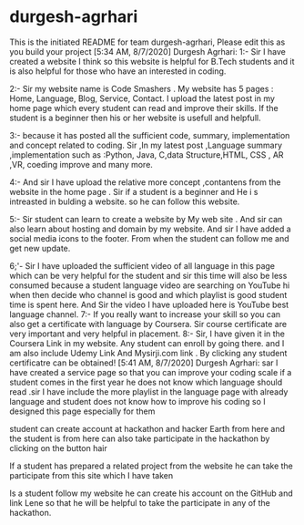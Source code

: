 # durgesh-agrhari
This is the initiated README for team durgesh-agrhari, Please edit this as you build your project
[5:34 AM, 8/7/2020] Durgesh Agrhari: 1:- Sir I have created a website I think so this website is helpful for B.Tech students and it is also helpful for those who have an interested in coding.

2:- Sir my website name is Code Smashers . My website has 5 pages : Home, Language, Blog, Service, Contact. I upload the latest post in my home page which every student can read and improve their skills. If the student is a beginner then his or her website is usefull and helpfull.

3:- because it has posted all the sufficient code, summary, implementation and concept related to coding. Sir ,In my latest post ,Language summary ,implementation such as :Python, Java, C,data Structure,HTML, CSS , AR ,VR, coeding improve and many more.

4:- And sir I have upload the relative more concept ,contantens from the website in the home page . Sir if a student is a beginner and He i s intreasted in bulding a website. so he can follow this website.

5:- Sir student can learn to create a website by My web site . And sir can also learn about hosting and domain by my website. And sir I have added a social media icons to the footer. From when the student can follow me and get new update.

6;'- Sir I have uploaded the sufficient video of all language in this page which can be very helpful for the student and sir this time will also be less consumed because a student language video are searching on YouTube hi when then decide who channel is good and which playlist is good student time is spent here. And Sir the video I have uploaded here is YouTube best language channel.
7:- If you really want to increase your skill so you can also get a certificate with language by Coursera. Sir course certificate are very important and very helpful in placement.
8:- Sir, I have given it in the Coursera Link in my website. Any student can enroll by going there. and I am also include Udemy Link And Mysirji.com link . By clicking any student certificatre can be obtained!
[5:41 AM, 8/7/2020] Durgesh Agrhari: sar I have created a service page so that you can improve your coding scale if a student comes in the first year he does not know which language should read .sir I have include the more playlist in the language page with already language and student does not know how to improve his coding so I designed this page especially for them

student can create account at hackathon and hacker Earth from here and the student is from here can also take participate in the hackathon by clicking on the button hair

If a student has prepared a related project from the website he can take the participate from this site which I have taken

Is a student follow my website he can create his account on the GitHub and link Lene so that he will be helpful to take the participate in any of the hackathon.
